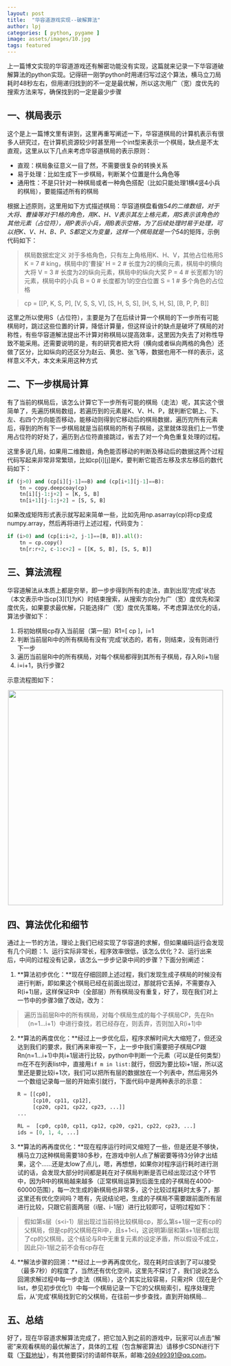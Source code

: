 ```yaml
---
layout: post
title:  "华容道游戏实现--破解算法"
author: lpj
categories: [ python, pygame ]
image: assets/images/10.jpg
tags: featured
---
```


上一篇博文实现的华容道游戏还有解密功能没有实现，这篇就来记录一下华容道破解算法的python实现。记得研一刚学python时用递归写过这个算法，横马立刀局耗时48秒左右，但用递归找到的不一定是最优解，所以这次用广（宽）度优先的搜索方法来写，确保找到的一定是最少步骤

## 一、棋局表示

这个是上一篇博文里有讲到，这里再重写阐述一下，华容道棋局的计算机表示有很多人研究过，在计算机资源较少时甚至用一个int型来表示一个棋局，缺点是不太直观，这里从以下几点来考虑华容道棋局的表示原则：
* 直观：棋局象征意义一目了然，不需要很复杂的转换关系
* 易于处理：比如生成下一步棋局，判断某个位置是什么角色等
* 通用性：不是只针对一种棋局或者一种角色搭配（比如只能处理1横4竖4小兵的棋局），要能描述所有的棋局

根据上述原则，这里用如下方式描述棋局：华容道棋盘看做5*4的二维数组，对于大将、曹操等对于1格的角色，用K、H、V表示其左上格元素，用S表示该角色的其他元素（占位符），用P表示小兵，用B表示空格，为了后续处理时易于处理，可以把K、V、H、B、P、S都定义为变量，这样一个棋局就是一个5*4的矩阵，示例代码如下：


> 棋局数据宏定义
> 对于多格角色，只有左上角格用K、H、V，其他占位格用S
> K = 7       # king，棋局中的'曹操'
> H = 2       # 长度为2的横向元素，棋局中的横向大将
> V = 3       # 长度为2的纵向元素，棋局中的纵向大奖
> P = 4       # 长宽都为1的元素，棋局中的小兵
> B = 0       # 长度都为1的空白位置
> S = 1       # 多个角色的占位格

> cp = [[P, K, S, P],
>      [V, S, S, V],
>      [S, H, S, S],
>      [H, S, H, S],
>      [B, P, P, B]]

这里之所以使用S（占位符），主要是为了在后续计算一个棋局的下一步所有可能棋局时，跳过这些位置的计算，降低计算量，但这样设计的缺点是破坏了棋局的对称性，有些华容道解法提出不计算对称棋局以提高效率，这里因为失去了对称性导致不能采用。还需要说明的是，有的研究者把大将（横向或者纵向两格的角色）还做了区分，比如纵向的还区分为赵云、黄忠、张飞等，数据也用不一样的表示，这样意义不大，本文未采用这种方式

## 二、下一步棋局计算

有了当前的棋局后，该怎么计算它下一步所有可能的棋局（走法）呢，其实这个很简单了，先遍历棋局数组，若遍历到的元素是K、V、H、P，就判断它朝上、下、左、右四个方向能否移动，能移动则得到它移动后的棋局数据，遍历完所有元素后，得到的所有下一步棋局就是当前棋局的所有子棋局，这里就体现我们上一节使用占位符的好处了，遍历到占位符直接跳过，省去了对一个角色重复处理的过程。

这里多说几局，如果用二维数组，角色能否移动的判断及移动后的数据这两个过程代码写起来非常非常繁琐，比如cp[i][j]是K，要判断它能否左移及求左移后的数代码如下：
```python
if (j>0) and (cp[i][j-1]==B) and (cp[i+1][j-1]==B):
    tn = copy.deepcoay(cp)
    tn[i][j-1:j+2] = [K, S, B]
    tn[i+1][j-1:j+2] = [S, S, B]
```

如果改成矩阵形式表示就写起来简单一些，比如先用np.asarray(cp)将cp变成numpy.array，然后再将进行上述过程，代码变为：
```python
if (i>0) and (cp[i:i+2, j-1]==[B, B]).all():
    tn = cp.copy()
    tn[r:r+2, c-1:c+2] = [[K, S, B], [S, S, B]]
```


## 三、算法流程

华容道解法从本质上都是穷举，即一步步得到所有的走法，直到出现'完成'状态（本文表示中当cp[3][1]为K）时结束搜索，从搜索方向分为广（宽）度优先和深度优先，如果要求最优解，只能选择广（宽）度优先策略，不考虑算法优化的话，算法步骤如下：

1. 将初始棋局cp存入当前层（第一层）R1=[ cp ]，i=1
2. 判断当前层Ri中的所有棋局有没有'完成'状态的，若有，则结束，没有则进行下一步
3. 遍历当前层Ri中的所有棋局，对每个棋局都得到其所有子棋局，存入R(i+1)层
4. i=i+1，执行步骤2

示意流程图如下：
<div align=center><img src='/blogs/assets/images/klotski_basic_flow.png' height="500"></div>


## 四、算法优化和细节

通过上一节的方法，理论上我们已经实现了华容道的求解，但如果编码运行会发现有几个问题：1、运行实际非常长，程序效率很低，该怎么优化？2、运行出来后，中间的过程没有记录，该怎么一步步记录中间的步骤？下面分别阐述：

1. **算法初步优化：**现在仔细回顾上述过程，我们发现生成子棋局的时候没有进行判断，即如果这个棋局已经在前面出现过，那就将它丢掉，不需要存入R(i+1)层，这样保证R中（全部层）所有棋局没有重复，好了，现在我们对上一节中的步骤3做了改动，改为：
> 遍历当前层Ri中的所有棋局，对每个棋局生成的每个子棋局CP，先在Rn（n=1...i+1）中进行查找，若已经存在，则丢弃，否则加入R(i+1)中

2. **算法的再度优化：**经过上一步优化后，程序求解时间大大缩短了，但还没达到我们的要求，我们再来审视一下，上一步中我们需要把子棋局CP跟Rn(n=1...i+1)中共i+1层进行比较，python中判断一个元素（可以是任何类型）m在不在列表list中，直接用`if m in list:`就行，但因为要比较i+1层，所以这里还是要比较i+1次，我们可以把所有层的数据放在一个列表中，然后用另外一个数组记录每一层的开始索引就行，下面代码中是两种表示的示意：

    ```python
    R = [[cp0],
         [cp10, cp11, cp12],
         [cp20, cp21, cp22, cp23, ...]]
    ...

    RL =  [cp0, cp10, cp11, cp12, cp20, cp21, cp22, cp23, ...]
    ids = [0, 1, 4, ...]
    ```

3. **算法的再再度优化：**现在程序运行时间又缩短了一些，但是还是不够快，横马立刀这种棋局需要180多秒，在游戏中别人点了解密要等待3分钟才出结果，这个……还是太low了点儿，嗯，再想想，如果你对程序运行耗时进行测试的话，会发现大部分时间都是耗在对子棋局判断是否已经出现过这个环节中，因为R中的棋局越来越多（正常棋局运算到后面生成的子棋局在4000-60000范围），每一次生成的新棋局也非常多，这个比较过程耗时太多了，那这里还有优化空间吗？嗯有，先说结论吧，生成的子棋局不需要跟前面所有层进行比较，只跟它前面两层（i层、i-1层）进行比较即可，证明过程如下：

> 假如第s层（s<i-1）层出现过当前待比较棋局cp，那么第s+1层一定有cp的父棋局，但是cp的父棋局在Ri中，且s+1<i，这说明第i层和第s+1层都出现了cp的父棋局，这个结论与R中无重复元素的设定矛盾，所以假设不成立，因此只i-1层之前不会有cp存在

4. **解法步骤的回溯：**经过上一步再再度优化，现在耗时应该到了可以接受（最多7秒）的程度了，当然还有优化空间，这里先不探讨了，我们说说怎么回溯求解过程中每一步走法（棋局），这个其实比较容易，只需对R（现在是个list，参见初步优化1）中每一个棋局记录一下它的父棋局索引，程序处理完后，从'完成'棋局找到它的父棋局，在往前一步步查找，直到开始棋局...

## 五、总结

好了，现在华容道求解算法完成了，把它加入到之前的游戏中，玩家可以点击“解密”来观看棋局的最优解法了，具体的工程（包含解密算法）请移步CSDN进行下载（[下载地址](https://download.csdn.net/download/xiaomiaolpj/12169543)），有其他要探讨的请邮件联系，邮箱:269499391@qq.com。
